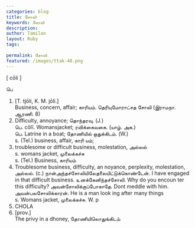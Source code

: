 ```yaml
---
categories: blog
title: சோலி
keywords: சோலி
description: 
author: Tamilan
layout: Ruby
tags: 
 
permalink: சோலி
featured: /images/ttak-48.png
---
```

  
[ cōli ]  
  
பெ  
1. [T. tjōli, K. M. jōli.]  
Business, concern, affair; காரியம். தெரியுமோராட்சத சோலி (இராமநா. ஆரணி. 8)  
2. Difficulty, annoyance; தொந்தரவு. (J.)  
பெ. cōlī. Womansjacket; ரவிக்கைவகை. (யாழ். அக.)  
பெ. Latrine in a boat; தோணியில் ஒதுக்கிடம். (W.)  
s. (Tel.) business, affair, காரி யம்;  
2. troublesome or difficult business, molestation, அல்லல்  
s. womans jacket, முலைக்கச்சு  
s. (Tel.) Business, காரியம்  
2. Troublesome business, difficulty, an noyance, perplexity, molestation, அல்லல். (c.) நான்அந்தச்சோலியிலேதலையிட்டுக்கொண்டேன். I have engaged in that difficult business. உனக்கேனிந்தச்சோலி. Why do you encoun ter this difficulty? அவன்சோலிக்குப்போகாதே. Dont meddle with him. அவன்பலசோலிக்காரன். He is a man look ing after many things  
s. Womans jacket, முலைக்கச்சு. W. p  
332. CHOLA  
2. [prov.]  
The privy in a dhoney, தோணியிலொதுங்கிடம்